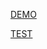 [DEMO](https://haqpahr.github.io/AZ-soft-TT/)


[TEST](https://drive.google.com/file/d/1LDY3juDlbV8QUacPPAUpc-0Oa58yK_tr/view?usp=sharing)
